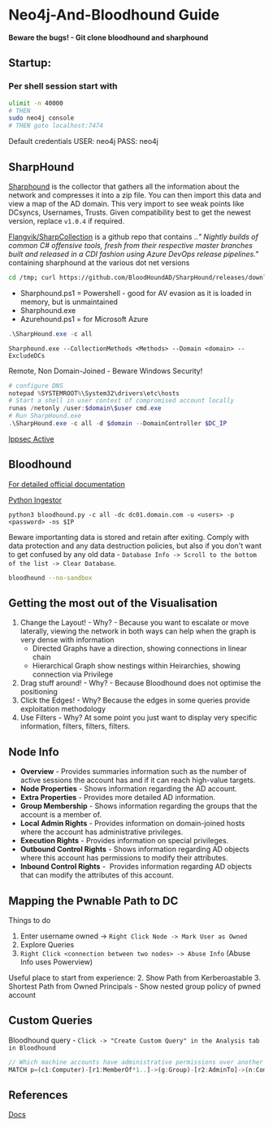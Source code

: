 # Neo4j-And-Bloodhound Guide

**Beware the bugs! - Git clone bloodhound and sharphound**

## Startup:

### Per shell session start with
```bash
ulimit -n 40000 
# THEN
sudo neo4j console
# THEN goto localhost:7474
```
Default credentials
USER: neo4j
PASS: neo4j

## SharpHound
[Sharphound](https://github.com/BloodHoundAD/BloodHound/tree/master/Collectors) is the collector that gathers all the information about the network and compresses it into a zip file. You can then import this data and view a map of the AD domain. This very import to see weak points like DCsyncs, Usernames, Trusts. Given compatibility best to get the newest version, replace `v1.0.4` if required.

[Flangvik/SharpCollection](https://github.com/Flangvik/SharpCollection) is  a github repo that contains ..*"
Nightly builds of common C# offensive tools, fresh from their respective master branches built and released in a CDI fashion using Azure DevOps release pipelines."* containing sharphound at the various dot net versions


```bash
cd /tmp; curl https://github.com/BloodHoundAD/SharpHound/releases/download/v1.0.4/SharpHound-v1.0.4.zip -oL SharpHound.zip
```

- Sharphound.ps1 = Powershell - good for AV evasion as it is loaded in memory, but is unmaintained 
- Sharphound.exe 
- Azurehound.ps1 = for Microsoft Azure


```powershell
.\SharpHound.exe -c all
```

```batch
Sharphound.exe --CollectionMethods <Methods> --Domain <domain> --ExcludeDCs
```

Remote, Non Domain-Joined - Beware Windows Security!
```powershell
# configure DNS
notepad %SYSTEMROOT%\System32\drivers\etc\hosts
# Start a shell in user context of compromised account locally
runas /netonly /user:$domain\$user cmd.exe
# Run SharpHound.exe
.\SharpHound.exe -c all -d $domain --DomainController $DC_IP
```
[Ippsec Active](https://www.youtube.com/watch?v=jUc1J31DNdw)


## Bloodhound
[For detailed official documentation](https://bloodhound.readthedocs.io/en/latest/data-analysis/bloodhound-gui.html)

[Python Ingestor](https://github.com/fox-it/BloodHound.py)

```
python3 bloodhound.py -c all -dc dc01.domain.com -u <users> -p <password> -ns $IP
```

Beware importanting data is stored and retain after exiting. Comply with data protection and any data destruction policies, but also if you don't want to get confused by any old data - `Database Info -> Scroll to the bottom of the list -> Clear Database`.

```bash
bloodhound --no-sandbox
```

## Getting the most out of the Visualisation 

1. Change the Layout! - Why? - Because you want to escalate or move laterally, viewing the network in both ways can help when the graph is very dense with information
	- Directed Graphs have a direction, showing connections in linear chain
	- Hierarchical Graph show nestings within Heirarchies, showing connection via Privilege
2. Drag stuff around! - Why? - Because Bloodhound does not optimise the positioning
3. Click the Edges! - Why? Because the edges in some queries provide exploitation methodology
4. Use Filters - Why? At some point you just want to display very specific information, filters, filters, filters. 

## Node Info
-   **Overview** - Provides summaries information such as the number of active sessions the account has and if it can reach high-value targets.  
-   **Node Properties** - Shows information regarding the AD account. 
-   **Extra Properties** - Provides more detailed AD information.
-   **Group Membership** - Shows information regarding the groups that the account is a member of.  
-   **Local Admin Rights** - Provides information on domain-joined hosts where the account has administrative privileges.  
-   **Execution Rights** - Provides information on special privileges.  
-   **Outbound Control Rights** - Shows information regarding AD objects where this account has permissions to modify their attributes.  
-   **Inbound Control Rights** -  Provides information regarding AD objects that can modify the attributes of this account.


## Mapping the Pwnable Path to DC
Things to do
1. Enter username owned -> `Right Click Node -> Mark User as Owned`
1. Explore Queries
1. `Right Click <connection between two nodes> -> Abuse Info` (Abuse Info uses Powerview)

Useful place to start from experience:
2. Show Path from Kerberoastable
3. Shortest Path from Owned Principals - Show nested group policy of pwned account

## Custom Queries

Bloodhound query - `Click -> "Create Custom Query" in the Analysis tab in Bloodhound`


```js
// Which machine accounts have administrative permissions over another
MATCH p=(c1:Computer)-[r1:MemberOf*1..]->(g:Group)-[r2:AdminTo]->(n:Computer) RETURN p
```

## References
[Docs](https://bloodhound.readthedocs.io/en/latest/data-analysis/bloodhound-gui.html)